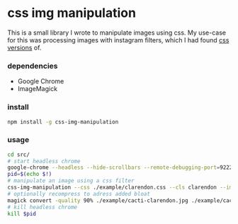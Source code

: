 # css img manipulation

This is a small library I wrote to manipulate images using css.
My use-case for this was processing images with instagram filters, which I had found [css versions](https://una.im/CSSgram/) of.

### dependencies
- Google Chrome
- ImageMagick

### install
```bash
npm install -g css-img-manipulation
```

### usage
```bash
cd src/
# start headless chrome
google-chrome --headless --hide-scrollbars --remote-debugging-port=9222 --disable-gpu &
pid=$(echo $!)
# manipulate an image using a css filter
css-img-manipulation --css ./example/clarendon.css --cls clarendon --img ./example/cacti.jpg --out ./example/cacti-clarendon.jpg
# optionally recompress to adress added bloat
magick convert -quality 90% ./example/cacti-clarendon.jpg ./example/cacti-clarendon-compressed.jpg
# kill headless chrome
kill $pid
```
